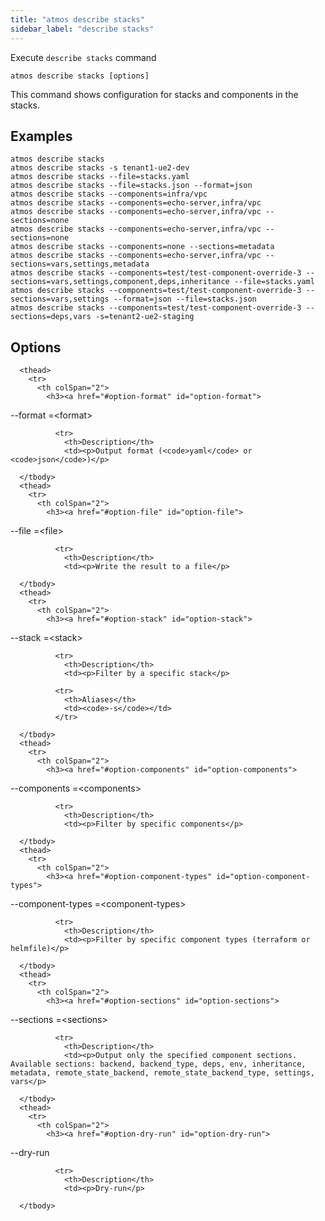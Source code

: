 ```yaml
---
title: "atmos describe stacks"
sidebar_label: "describe stacks"
---
```


Execute `describe stacks` command

```shell
atmos describe stacks [options]
```

This command shows configuration for stacks and components in the stacks.
## Examples

```shell
atmos describe stacks
atmos describe stacks -s tenant1-ue2-dev
atmos describe stacks --file=stacks.yaml
atmos describe stacks --file=stacks.json --format=json
atmos describe stacks --components=infra/vpc
atmos describe stacks --components=echo-server,infra/vpc
atmos describe stacks --components=echo-server,infra/vpc --sections=none
atmos describe stacks --components=echo-server,infra/vpc --sections=none
atmos describe stacks --components=none --sections=metadata
atmos describe stacks --components=echo-server,infra/vpc --sections=vars,settings,metadata
atmos describe stacks --components=test/test-component-override-3 --sections=vars,settings,component,deps,inheritance --file=stacks.yaml
atmos describe stacks --components=test/test-component-override-3 --sections=vars,settings --format=json --file=stacks.json
atmos describe stacks --components=test/test-component-override-3 --sections=deps,vars -s=tenant2-ue2-staging
```

## Options


<table className="reference-table">
  
      <thead>
        <tr>
          <th colSpan="2">
            <h3><a href="#option-format" id="option-format">
  --format
  <span class="option-spec"> =&lt;format&gt;</span>
</a></h3>
          </th>
        </tr>
      </thead>
      <tbody>
        
              <tr>
                <th>Description</th>
                <td><p>Output format (<code>yaml</code> or <code>json</code>)</p>
</td>
              </tr>
              
      </tbody>
      <thead>
        <tr>
          <th colSpan="2">
            <h3><a href="#option-file" id="option-file">
  --file
  <span class="option-spec"> =&lt;file&gt;</span>
</a></h3>
          </th>
        </tr>
      </thead>
      <tbody>
        
              <tr>
                <th>Description</th>
                <td><p>Write the result to a file</p>
</td>
              </tr>
              
      </tbody>
      <thead>
        <tr>
          <th colSpan="2">
            <h3><a href="#option-stack" id="option-stack">
  --stack
  <span class="option-spec"> =&lt;stack&gt;</span>
</a></h3>
          </th>
        </tr>
      </thead>
      <tbody>
        
              <tr>
                <th>Description</th>
                <td><p>Filter by a specific stack</p>
</td>
              </tr>
             
              <tr>
                <th>Aliases</th>
                <td><code>-s</code></td>
              </tr>
             
      </tbody>
      <thead>
        <tr>
          <th colSpan="2">
            <h3><a href="#option-components" id="option-components">
  --components
  <span class="option-spec"> =&lt;components&gt;</span>
</a></h3>
          </th>
        </tr>
      </thead>
      <tbody>
        
              <tr>
                <th>Description</th>
                <td><p>Filter by specific components</p>
</td>
              </tr>
              
      </tbody>
      <thead>
        <tr>
          <th colSpan="2">
            <h3><a href="#option-component-types" id="option-component-types">
  --component-types
  <span class="option-spec"> =&lt;component-types&gt;</span>
</a></h3>
          </th>
        </tr>
      </thead>
      <tbody>
        
              <tr>
                <th>Description</th>
                <td><p>Filter by specific component types (terraform or helmfile)</p>
</td>
              </tr>
              
      </tbody>
      <thead>
        <tr>
          <th colSpan="2">
            <h3><a href="#option-sections" id="option-sections">
  --sections
  <span class="option-spec"> =&lt;sections&gt;</span>
</a></h3>
          </th>
        </tr>
      </thead>
      <tbody>
        
              <tr>
                <th>Description</th>
                <td><p>Output only the specified component sections. Available sections: backend, backend_type, deps, env, inheritance, metadata, remote_state_backend, remote_state_backend_type, settings, vars</p>
</td>
              </tr>
              
      </tbody>
      <thead>
        <tr>
          <th colSpan="2">
            <h3><a href="#option-dry-run" id="option-dry-run">
  --dry-run
  
</a></h3>
          </th>
        </tr>
      </thead>
      <tbody>
        
              <tr>
                <th>Description</th>
                <td><p>Dry-run</p>
</td>
              </tr>
              
      </tbody>
</table>

